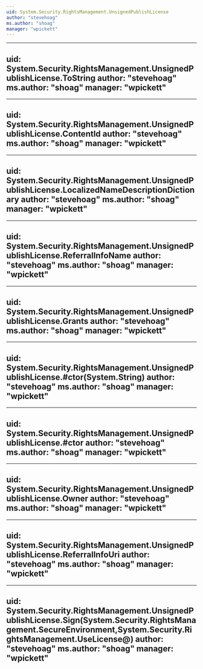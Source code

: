 ```yaml
---
uid: System.Security.RightsManagement.UnsignedPublishLicense
author: "stevehoag"
ms.author: "shoag"
manager: "wpickett"
---
```


---
uid: System.Security.RightsManagement.UnsignedPublishLicense.ToString
author: "stevehoag"
ms.author: "shoag"
manager: "wpickett"
---

---
uid: System.Security.RightsManagement.UnsignedPublishLicense.ContentId
author: "stevehoag"
ms.author: "shoag"
manager: "wpickett"
---

---
uid: System.Security.RightsManagement.UnsignedPublishLicense.LocalizedNameDescriptionDictionary
author: "stevehoag"
ms.author: "shoag"
manager: "wpickett"
---

---
uid: System.Security.RightsManagement.UnsignedPublishLicense.ReferralInfoName
author: "stevehoag"
ms.author: "shoag"
manager: "wpickett"
---

---
uid: System.Security.RightsManagement.UnsignedPublishLicense.Grants
author: "stevehoag"
ms.author: "shoag"
manager: "wpickett"
---

---
uid: System.Security.RightsManagement.UnsignedPublishLicense.#ctor(System.String)
author: "stevehoag"
ms.author: "shoag"
manager: "wpickett"
---

---
uid: System.Security.RightsManagement.UnsignedPublishLicense.#ctor
author: "stevehoag"
ms.author: "shoag"
manager: "wpickett"
---

---
uid: System.Security.RightsManagement.UnsignedPublishLicense.Owner
author: "stevehoag"
ms.author: "shoag"
manager: "wpickett"
---

---
uid: System.Security.RightsManagement.UnsignedPublishLicense.ReferralInfoUri
author: "stevehoag"
ms.author: "shoag"
manager: "wpickett"
---

---
uid: System.Security.RightsManagement.UnsignedPublishLicense.Sign(System.Security.RightsManagement.SecureEnvironment,System.Security.RightsManagement.UseLicense@)
author: "stevehoag"
ms.author: "shoag"
manager: "wpickett"
---
